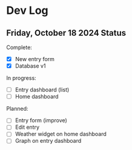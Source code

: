 # Dev Log

## Friday, October 18 2024 Status

Complete:

- [x] New entry form
- [x] Database v1

In progress:

- [ ] Entry dashboard (list)
- [ ] Home dashboard

Planned:

- [ ] Entry form (improve)
- [ ] Edit entry
- [ ] Weather widget on home dashboard
- [ ] Graph on entry dashboard
